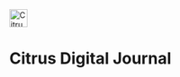 <div>
       <img
            width="32"
            src="https://piskel-imgstore-b.appspot.com/img/08ffd482-c0e2-11ec-9fcc-d53fcae61d83.gif"
            alt="Citrus Logo"
            float="left"
       />
       <h1 float="left">Citrus Digital Journal</h1>
</div>
